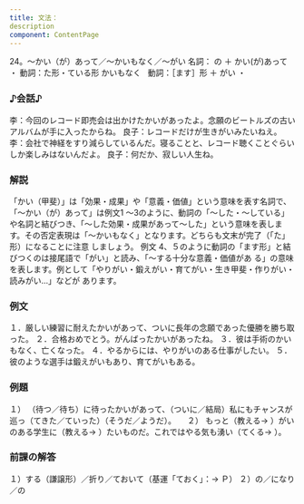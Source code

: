 ```yaml
---
title: 文法：
description
component: ContentPage
---
```



24。～かい（が）あって／～かいもなく／～がい
名詞： の ＋ かい(が)あって ・
動詞：た形・ている形 かいもなく  
動詞：［ます］形 ＋ がい ・

### ♪会話♪
李：今回のレコード即売会は出かけたかいがあったよ。念願のビートルズの古いアルバムが手に入ったからね。 良子：レコードだけが生きがいみたいねえ。
李：会社で神経をすり減らしているんだ。寝ることと、レコード聴くことぐらいしか楽しみはないんだよ。 良子：何だか、寂しい人生ね。

### 解説
「かい（甲斐）」は「効果・成果」や「意義・価値」という意味を表す名詞で、「～かい（が）あって」は例文1 ～3のように、動詞の「～した・～している」や名詞と結びつき、「～した効果・成果があって～した」という意味を表します。その否定表現は「～かいもなく」となります。どちらも文末が完了（「た」形）になることに注意 しましょう。
例文 4、５のように動詞の「ます形」と結びつくのは接尾語で「がい」と読み、「～する十分な意義・価値があ る」の意味を表します。例として「やりがい・鍛えがい・育てがい・生き甲斐・作りがい・読みがい…」などが あります。

### 例文
１．厳しい練習に耐えたかいがあって、ついに長年の念願であった優勝を勝ち取った。
２．合格おめでとう。がんばったかいがあったね。
３．彼は手術のかいもなく、亡くなった。
４．やるからには、やりがいのある仕事がしたい。
５．彼のような選手は鍛えがいもあり、育てがいもある。

### 例題
１） （待つ／待ち）に待ったかいがあって、（ついに／結局）私にもチャンスが巡っ（てきた／ていった）（そうだ／ようだ）。    
２） もっと（教える→ ）がいのある学生に（教える→ ）たいものだ。これではやる気も湧い（てくる→ ）。    

### 前課の解答
１）する（謙譲形）／折り／ておいて（基運「ておく」：→ Ｐ）
２）の／になり／の
